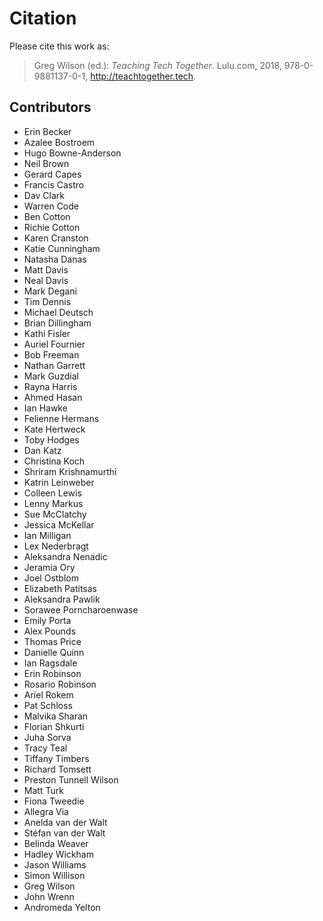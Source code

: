 # Citation

Please cite this work as:

> Greg Wilson (ed.): *Teaching Tech Together*. Lulu.com, 2018,
> 978-0-9881137-0-1, <http://teachtogether.tech>.

## Contributors

-   Erin Becker
-   Azalee Bostroem
-   Hugo Bowne-Anderson
-   Neil Brown
-   Gerard Capes
-   Francis Castro
-   Dav Clark
-   Warren Code
-   Ben Cotton
-   Richie Cotton
-   Karen Cranston
-   Katie Cunningham
-   Natasha Danas
-   Matt Davis
-   Neal Davis
-   Mark Degani
-   Tim Dennis
-   Michael Deutsch
-   Brian Dillingham
-   Kathi Fisler
-   Auriel Fournier
-   Bob Freeman
-   Nathan Garrett
-   Mark Guzdial
-   Rayna Harris
-   Ahmed Hasan
-   Ian Hawke
-   Felienne Hermans
-   Kate Hertweck
-   Toby Hodges
-   Dan Katz
-   Christina Koch
-   Shriram Krishnamurthi
-   Katrin Leinweber
-   Colleen Lewis
-   Lenny Markus
-   Sue McClatchy
-   Jessica McKellar
-   Ian Milligan
-   Lex Nederbragt
-   Aleksandra Nenadic
-   Jeramia Ory
-   Joel Ostblom
-   Elizabeth Patitsas
-   Aleksandra Pawlik
-   Sorawee Porncharoenwase
-   Emily Porta
-   Alex Pounds
-   Thomas Price
-   Danielle Quinn
-   Ian Ragsdale
-   Erin Robinson
-   Rosario Robinson
-   Ariel Rokem
-   Pat Schloss
-   Malvika Sharan
-   Florian Shkurti
-   Juha Sorva
-   Tracy Teal
-   Tiffany Timbers
-   Richard Tomsett
-   Preston Tunnell Wilson
-   Matt Turk
-   Fiona Tweedie
-   Allegra Via
-   Anelda van der Walt
-   Stéfan van der Walt
-   Belinda Weaver
-   Hadley Wickham
-   Jason Williams
-   Simon Willison
-   Greg Wilson
-   John Wrenn
-   Andromeda Yelton
